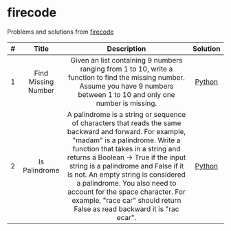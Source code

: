 # firecode

Problems and solutions from [firecode](https://www.firecode.io)

| # | Title | Description | Solution |
| :---: | :---: | :---: | :---: |
| 1 | Find Missing Number | Given an list containing 9 numbers ranging from 1 to 10, write a function to find the missing number. Assume you have 9 numbers between 1 to 10 and only one number is missing.| [Python](https://github.com/kiraheta/interview-technical-questions/blob/master/firecode/findmissingnumber.py) |
| 2 | Is Palindrome | A palindrome is a string or sequence of characters that reads the same backward and forward. For example, "madam" is a palindrome. Write a function that takes in a string and returns a Boolean -> True if the input string is a palindrome and False if it is not. An empty string is considered a palindrome. You also need to account for the space character. For example, "race car" should return False as read backward it is "rac ecar". | [Python](https://github.com/kiraheta/interview-technical-questions/blob/master/firecode/ispalindrome.py) |
